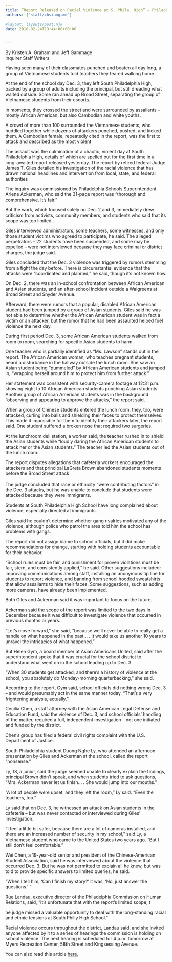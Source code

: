 ```yaml
---
title: “Report Released on Racial Violence at S. Phila. High” – Philadelphia Inquirer
authors: ["staff/chsiang.md"]

#layout: layouts/post.njk
date: 2010-02-24T13:44:00+00:00


---
```


By Kristen A. Graham and Jeff Gammage  
Inquirer Staff Writers

Having seen many of their classmates punched and beaten all day long, a group of Vietnamese students told teachers they feared walking home.

At the end of the school day Dec. 3, they left South Philadelphia High, backed by a group of adults including the principal, but still dreading what waited outside. Some ran ahead up Broad Street, separating the group of Vietnamese students from their escorts.

In moments, they crossed the street and were surrounded by assailants – mostly African American, but also Cambodian and white youths.

A crowd of more than 100 surrounded the Vietnamese students, who huddled together while dozens of attackers punched, pushed, and kicked them. A Cambodian female, repeatedly cited in the report, was the first to attack and described as the most violent

The assault was the culmination of a chaotic, violent day at South Philadelphia High, details of which are spelled out for the first time in a long-awaited report released yesterday. The report by retired federal Judge James T. Giles detailed his investigation of the racial violence that has drawn national headlines and intervention from local, state, and federal authorities

The inquiry was commissioned by Philadelphia Schools Superintendent Arlene Ackerman, who said the 31-page report was “thorough and comprehensive. It’s fair.”

But the work, which focused solely on Dec. 2 and 3, immediately drew criticism from activists, community members, and students who said that its scope was too limited.

Giles interviewed administrators, some teachers, some witnesses, and only those student victims who agreed to participate, he said. The alleged perpetrators – 22 students have been suspended, and some may be expelled – were not interviewed because they may face criminal or district charges, the judge said.

Giles concluded that the Dec. 3 violence was triggered by rumors stemming from a fight the day before. There is circumstantial evidence that the attacks were “coordinated and planned,” he said, though it’s not known how.

On Dec. 2, there was an in-school confrontation between African American and Asian students, and an after-school incident outside a Walgreens at Broad Street and Snyder Avenue.

Afterward, there were rumors that a popular, disabled African American student had been jumped by a group of Asian students. Giles said he was not able to determine whether the African American student was in fact a victim or an attacker, but the rumor that he had been assaulted helped fuel violence the next day.

During first period Dec. 3, some African American students walked from room to room, searching for specific Asian students to harm.

One teacher who is partially identified as “Ms. Lawson” stands out in the report. The African American woman, who teaches pregnant students, heard a disturbance in the hallway outside the lunch room. She saw an Asian student being “pummeled” by African American students and jumped in, “wrapping herself around him to protect him from further attack.”

Her statement was consistent with security-camera footage at 12:31 p.m. showing eight to 10 African American students punching Asian students. Another group of African American students was in the background “observing and appearing to approve the attacks,” the report said.

When a group of Chinese students entered the lunch room, they, too, were attacked, curling into balls and shielding their faces to protect themselves. This made it impossible for them to identify their attackers later, the report said. One student suffered a broken nose that required two surgeries.

At the lunchroom deli station, a worker said, the teacher rushed in to shield the Asian students while “loudly daring the African American students to attack her or the Asian students.” The teacher led the Asian students out of the lunch room.

The report disputes allegations that cafeteria workers encouraged the attackers and that principal LaGreta Brown abandoned students moments before the Broad Street attack  
.  
The judge concluded that race or ethnicity “were contributing factors” in the Dec. 3 attacks, but he was unable to conclude that students were attacked because they were immigrants.

Students at South Philadelphia High School have long complained about violence, especially directed at immigrants.

Giles said he couldn’t determine whether gang rivalries motivated any of the violence, although police who patrol the area told him the school has problems with gangs.

The report did not assign blame to school officials, but it did make recommendations for change, starting with holding students accountable for their behavior.

“School rules must be fair, and punishment for proven violations must be fair, stern, and consistently applied,” he said. Other suggestions included: improving communications among staff, installing an anonymous tip line for students to report violence, and banning from school hooded sweatshirts that allow assailants to hide their faces. Some suggestions, such as adding more cameras, have already been implemented.

Both Giles and Ackerman said it was important to focus on the future.

Ackerman said the scope of the report was limited to the two days in December because it was difficult to investigate violence that occurred in previous months or years.

“Let’s move forward,” she said, “because we’ll never be able to really get a handle on what happened in the past… . It would take us another 10 years to unravel the intricacies of what happened.”

But Helen Gym, a board member at Asian Americans United, said after the superintendent spoke that it was crucial for the school district to understand what went on in the school leading up to Dec. 3.

“When 30 students get attacked, and there’s a history of violence at the school, you absolutely do Monday-morning quarterbacking,” she said.

According to the report, Gym said, school officials did nothing wrong Dec. 3 – and would presumably act in the same manner today. “That’s a very frightening analysis, actually.”

Cecilia Chen, a staff attorney with the Asian American Legal Defense and Education Fund, said the violence of Dec. 3, and school officials’ handling of the matter, required a full, independent investigation – not one initiated and funded by the district.

Chen’s group has filed a federal civil rights complaint with the U.S. Department of Justice.

South Philadelphia student Duong Nghe Ly, who attended an afternoon presentation by Giles and Ackerman at the school, called the report “nonsense.”

Ly, 18, a junior, said the judge seemed unable to clearly explain the findings, principal Brown didn’t speak, and when students tried to ask questions, “Mrs. Ackerman never let us finish… . She would jump into our mouths.”

“A lot of people were upset, and they left the room,” Ly said. “Even the teachers, too.”

Ly said that on Dec. 3, he witnessed an attack on Asian students in the cafeteria – but was never contacted or interviewed during Giles’ investigation.

“I feel a little bit safer, because there are a lot of cameras installed, and there are an increased number of security in my school,” said Ly, a Vietnamese student who came to the United States two years ago. “But I still don’t feel comfortable.”

Wei Chen, a 19-year-old senior and president of the Chinese-American Student Association, said he was interviewed about the violence that occurred Dec. 3. But he was not permitted to explain all he knew, but was told to provide specific answers to limited queries, he said.

“When I tell him, ‘Can I finish my story?’ it was, ‘No, just answer the questions.’ “

Rue Landau, executive director of the Philadelphia Commission on Human Relations, said, “It’s unfortunate that with the report’s limited scope, t

he judge missed a valuable opportunity to deal with the long-standing racial and ethnic tensions at South Philly High School.”

Racial violence occurs throughout the district, Landau said, and she invited anyone affected by it to a series of hearings the commission is holding on school violence. The next hearing is scheduled for 4 p.m. tomorrow at Myers Recreation Center, 58th Street and Kingsessing Avenue.  

You can also read this article [here.  
][1]

[1]: https://www.philly.com/philly/education/20100224_Report_released_on_racial_violence_at_S__Phila__High.html?viewAll=y&c=y
